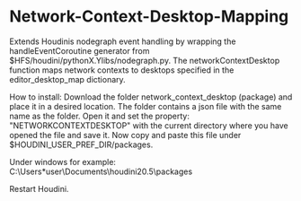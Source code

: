 # Network-Context-Desktop-Mapping
Extends Houdinis nodegraph event handling by wrapping the handleEventCoroutine generator from  $HFS/houdini/pythonX.Ylibs/nodegraph.py. The networkContextDesktop function maps network contexts to  desktops specified in the editor_desktop_map dictionary.

How to install:
Download the folder network_context_desktop (package) and place it in a desired location. The folder contains a json file with the same name as the folder. Open it and set the property: "NETWORKCONTEXTDESKTOP" with the current directory where you have opened the file and save it. Now copy and paste this file under $HOUDINI_USER_PREF_DIR/packages.

Under windows for example: C:\Users\*user\Documents\houdini20.5\packages

Restart Houdini.
